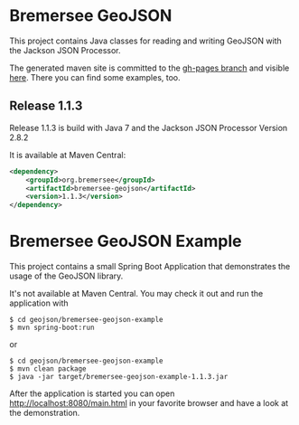 # Bremersee GeoJSON
This project contains Java classes for reading and writing GeoJSON with the Jackson JSON Processor.

The generated maven site is committed to the [gh-pages branch](https://github.com/bremersee/geojson/tree/gh-pages) and visible [here](http://bremersee.github.io/geojson/). There you can find some examples, too.

## Release 1.1.3
Release 1.1.3 is build with Java 7 and the Jackson JSON Processor Version 2.8.2

It is available at Maven Central:
```xml
<dependency>
    <groupId>org.bremersee</groupId>
    <artifactId>bremersee-geojson</artifactId>
    <version>1.1.3</version>
</dependency>
```

# Bremersee GeoJSON Example
This project contains a small Spring Boot Application that demonstrates the usage of the GeoJSON library.

It's not available at Maven Central. You may check it out and run the application with
```
$ cd geojson/bremersee-geojson-example
$ mvn spring-boot:run
```
or
```
$ cd geojson/bremersee-geojson-example
$ mvn clean package
$ java -jar target/bremersee-geojson-example-1.1.3.jar
```
After the application is started you can open [http://localhost:8080/main.html](http://localhost:8080/main.html) in your favorite browser and have a look at the demonstration.
